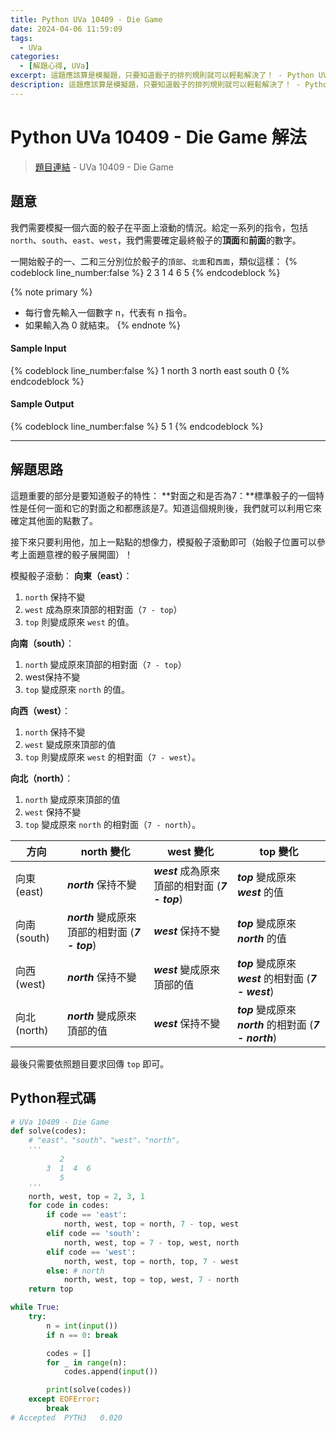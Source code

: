 ```yaml
---
title: Python UVa 10409 - Die Game
date: 2024-04-06 11:59:09
tags:
  - UVa
categories:
  - [解題心得, UVa]
excerpt: 這題應該算是模擬題，只要知道骰子的排列規則就可以輕鬆解決了！ - Python UVa 10409 - Die Game 解題心得
description: 這題應該算是模擬題，只要知道骰子的排列規則就可以輕鬆解決了！ - Python UVa 10409 - Die Game 解題心得
---
```

# Python UVa 10409 - Die Game 解法

>[題目連結](https://onlinejudge.org/index.php?option=com_onlinejudge&Itemid=8&category=24&page=show_problem&problem=1350) - UVa 10409 - Die Game


## 題意
我們需要模擬一個六面的骰子在平面上滾動的情況。給定一系列的指令，包括`north`、`south`、`east`、`west`，我們需要確定最終骰子的**頂面**和**前面**的數字。

一開始骰子的一、二和三分別位於骰子的`頂部`、`北面`和`西面`，類似這樣：
{% codeblock line_number:false %}
       2
    3  1  4  6
       5
{% endcodeblock %}

{% note primary %}
 - 每行會先輸入一個數字 n，代表有 n 指令。
 - 如果輸入為 0 就結束。
{% endnote %}

#### Sample Input 
{% codeblock line_number:false %}
1
north
3
north
east
south
0
{% endcodeblock %}

#### Sample Output 
{% codeblock line_number:false %}
5
1
{% endcodeblock %}

---

## 解題思路
這題重要的部分是要知道骰子的特性：
**對面之和是否為7：**標準骰子的一個特性是任何一面和它的對面之和都應該是7。知道這個規則後，我們就可以利用它來確定其他面的點數了。

接下來只要利用他，加上一點點的想像力，模擬骰子滾動即可（始骰子位置可以參考上面題意裡的骰子展開圖）！

模擬骰子滾動：
**向東（east）**：
1. `north` 保持不變
2. `west` 成為原來頂部的相對面（`7 - top`）
3. `top` 則變成原來 `west` 的值。

**向南（south）**：
1. `north` 變成原來頂部的相對面（`7 - top`）
2. west保持不變
3. `top` 變成原來 `north` 的值。

**向西（west）**：
1. `north` 保持不變
2. `west` 變成原來頂部的值
3. `top` 則變成原來 `west` 的相對面（`7 - west`）。

**向北（north）**：
1. `north` 變成原來頂部的值
2. `west` 保持不變
3. `top` 變成原來 `north` 的相對面（`7 - north`）。

| 方向         | north 變化                                       | west 變化                                       | top 變化                                                  |
| ------------ | ------------------------------------------------ | ----------------------------------------------- | --------------------------------------------------------- |
| 向東 (east)  | ***north*** 保持不變                             | ***west*** 成為原來頂部的相對面 (***7 - top***) | ***top*** 變成原來 ***west*** 的值                        |
| 向南 (south) | ***north*** 變成原來頂部的相對面 (***7 - top***) | ***west*** 保持不變                             | ***top*** 變成原來 ***north*** 的值                       |
| 向西 (west)  | ***north*** 保持不變                             | ***west*** 變成原來頂部的值                     | ***top*** 變成原來 ***west*** 的相對面 (***7 - west***)   |
| 向北 (north) | ***north*** 變成原來頂部的值                     | ***west*** 保持不變                             | ***top*** 變成原來 ***north*** 的相對面 (***7 - north***) |


最後只需要依照題目要求回傳 `top` 即可。

## Python程式碼
```python
# UVa 10409 - Die Game
def solve(codes):
    # "east"、"south"、"west"、"north"。
    '''
           2
        3  1  4  6
           5
    '''
    north, west, top = 2, 3, 1
    for code in codes:
        if code == 'east':
            north, west, top = north, 7 - top, west
        elif code == 'south':
            north, west, top = 7 - top, west, north
        elif code == 'west':
            north, west, top = north, top, 7 - west
        else: # north
            north, west, top = top, west, 7 - north
    return top

while True:
    try:
        n = int(input())
        if n == 0: break

        codes = []
        for _ in range(n):
            codes.append(input())

        print(solve(codes))
    except EOFError:
        break
# Accepted	PYTH3	0.020
```